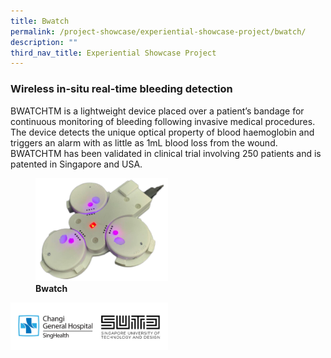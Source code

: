 ```yaml
---
title: Bwatch
permalink: /project-showcase/experiential-showcase-project/bwatch/
description: ""
third_nav_title: Experiential Showcase Project
---
```

### Wireless in-situ real-time bleeding detection


BWATCHTM is a lightweight device placed over a patient’s bandage for continuous monitoring of bleeding following invasive medical procedures. The device detects the unique optical property of blood haemoglobin and triggers an alarm with as little as 1mL blood loss from the wound. BWATCHTM has been validated in clinical trial involving 250 patients and is patented in Singapore and USA.

<figure>
<img style="width:50%" src="/images/Experiential%20Showcases/Bwatch/product%20pic%20%20%20%20%20%20%20%20%20%20.png">
<figcaption> <strong> Bwatch </strong> </figcaption>
</figure>

<img style="width:50%" src="/images/Experiential%20Showcases/Bwatch/bwatch%20logo.png">